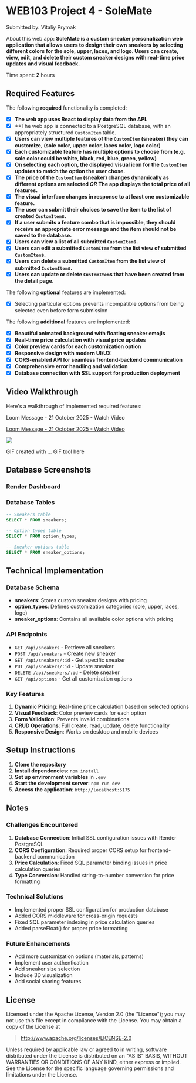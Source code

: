 # WEB103 Project 4 - SoleMate

Submitted by: Vitaliy Prymak

About this web app: **SoleMate is a custom sneaker personalization web application that allows users to design their own sneakers by selecting different colors for the sole, upper, laces, and logo. Users can create, view, edit, and delete their custom sneaker designs with real-time price updates and visual feedback.**

Time spent: **2** hours

## Required Features

The following **required** functionality is completed:

- [x] **The web app uses React to display data from the API.**
- [x] **The web app is connected to a PostgreSQL database, with an appropriately structured `CustomItem` table.
- [x] **Users can view **multiple** features of the `CustomItem` (sneaker) they can customize, (sole color, upper color, laces color, logo color)**
- [x] **Each customizable feature has multiple options to choose from (e.g. sole color could be white, black, red, blue, green, yellow)**
- [x] **On selecting each option, the displayed visual icon for the `CustomItem` updates to match the option the user chose.**
- [x] **The price of the `CustomItem` (sneaker) changes dynamically as different options are selected _OR_ The app displays the total price of all features.**
- [x] **The visual interface changes in response to at least one customizable feature.**
- [x] **The user can submit their choices to save the item to the list of created `CustomItem`s.**
- [x] **If a user submits a feature combo that is impossible, they should receive an appropriate error message and the item should not be saved to the database.**
- [x] **Users can view a list of all submitted `CustomItem`s.**
- [x] **Users can edit a submitted `CustomItem` from the list view of submitted `CustomItem`s.**
- [x] **Users can delete a submitted `CustomItem` from the list view of submitted `CustomItem`s.**
- [x] **Users can update or delete `CustomItem`s that have been created from the detail page.**

The following **optional** features are implemented:

- [x] Selecting particular options prevents incompatible options from being selected even before form submission

The following **additional** features are implemented:

- [x] **Beautiful animated background with floating sneaker emojis**
- [x] **Real-time price calculation with visual price updates**
- [x] **Color preview cards for each customization option**
- [x] **Responsive design with modern UI/UX**
- [x] **CORS-enabled API for seamless frontend-backend communication**
- [x] **Comprehensive error handling and validation**
- [x] **Database connection with SSL support for production deployment**

## Video Walkthrough

Here's a walkthrough of implemented required features:


    
Loom Message - 21 October 2025 - Watch Video

<div>
    <a href="https://www.loom.com/share/e32f53e4d22a49a6b581ca58f45549be">
      <p>Loom Message - 21 October 2025 - Watch Video</p>
    </a>
    <a href="https://www.loom.com/share/e32f53e4d22a49a6b581ca58f45549be">
      <img style="max-width:300px;" src="https://cdn.loom.com/sessions/thumbnails/e32f53e4d22a49a6b581ca58f45549be-e73d8e733336e4ed-full-play.gif">
    </a>
  </div>
 



GIF created with ... GIF tool here


## Database Screenshots

### Render Dashboard



### Database Tables

```sql
-- Sneakers table
SELECT * FROM sneakers;

-- Option types table
SELECT * FROM option_types;

-- Sneaker options table
SELECT * FROM sneaker_options;
```

## Technical Implementation

### Database Schema

- **sneakers**: Stores custom sneaker designs with pricing
- **option_types**: Defines customization categories (sole, upper, laces, logo)
- **sneaker_options**: Contains all available color options with pricing

### API Endpoints

- `GET /api/sneakers` - Retrieve all sneakers
- `POST /api/sneakers` - Create new sneaker
- `GET /api/sneakers/:id` - Get specific sneaker
- `PUT /api/sneakers/:id` - Update sneaker
- `DELETE /api/sneakers/:id` - Delete sneaker
- `GET /api/options` - Get all customization options

### Key Features

1. **Dynamic Pricing**: Real-time price calculation based on selected options
2. **Visual Feedback**: Color preview cards for each option
3. **Form Validation**: Prevents invalid combinations
4. **CRUD Operations**: Full create, read, update, delete functionality
5. **Responsive Design**: Works on desktop and mobile devices

## Setup Instructions

1. **Clone the repository**
2. **Install dependencies**: `npm install`
3. **Set up environment variables** in `.env`
4. **Start the development server**: `npm run dev`
5. **Access the application**: `http://localhost:5175`

## Notes

### Challenges Encountered

1. **Database Connection**: Initial SSL configuration issues with Render PostgreSQL
2. **CORS Configuration**: Required proper CORS setup for frontend-backend communication
3. **Price Calculation**: Fixed SQL parameter binding issues in price calculation queries
4. **Type Conversion**: Handled string-to-number conversion for price formatting

### Technical Solutions

- Implemented proper SSL configuration for production database
- Added CORS middleware for cross-origin requests
- Fixed SQL parameter indexing in price calculation queries
- Added parseFloat() for proper price formatting

### Future Enhancements

- Add more customization options (materials, patterns)
- Implement user authentication
- Add sneaker size selection
- Include 3D visualization
- Add social sharing features

## License

Licensed under the Apache License, Version 2.0 (the "License"); you may not use this file except in compliance with the License. You may obtain a copy of the License at

> http://www.apache.org/licenses/LICENSE-2.0

Unless required by applicable law or agreed to in writing, software distributed under the License is distributed on an "AS IS" BASIS, WITHOUT WARRANTIES OR CONDITIONS OF ANY KIND, either express or implied. See the License for the specific language governing permissions and limitations under the License.
